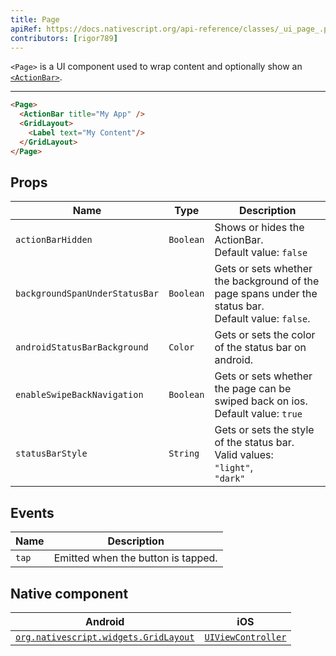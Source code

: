```yaml
---
title: Page
apiRef: https://docs.nativescript.org/api-reference/classes/_ui_page_.page
contributors: [rigor789]
---
```


`<Page>` is a UI component used to wrap content and optionally show an [`<ActionBar>`](/en/docs/elements/action-bar/action-bar).

---

```html
<Page>
  <ActionBar title="My App" />
  <GridLayout>
    <Label text="My Content"/>
  </GridLayout>
</Page>
```

## Props

| Name | Type | Description |
|------|------|-------------|
| `actionBarHidden` | `Boolean` | Shows or hides the ActionBar.<br/>Default value: `false`
| `backgroundSpanUnderStatusBar` | `Boolean` | Gets or sets whether the background of the page spans under the status bar.<br/>Default value: `false`.
| `androidStatusBarBackground` | `Color` | Gets or sets the color of the status bar on android.
| `enableSwipeBackNavigation` | `Boolean` | Gets or sets whether the page can be swiped back on ios.<br/>Default value: `true`
| `statusBarStyle` | `String` | Gets or sets the style of the status bar.<br/>Valid values:<br/>`"light"`,<br/>`"dark"`


## Events

| Name | Description |
|------|-------------|
| `tap` | Emitted when the button is tapped.

## Native component

| Android | iOS |
|---------|-----|
| [`org.nativescript.widgets.GridLayout`](https://github.com/NativeScript/tns-core-modules-widgets/blob/master/android/widgets/src/main/java/org/nativescript/widgets/GridLayout.java) | [`UIViewController`](https://developer.apple.com/documentation/uikit/uiviewcontroller)
